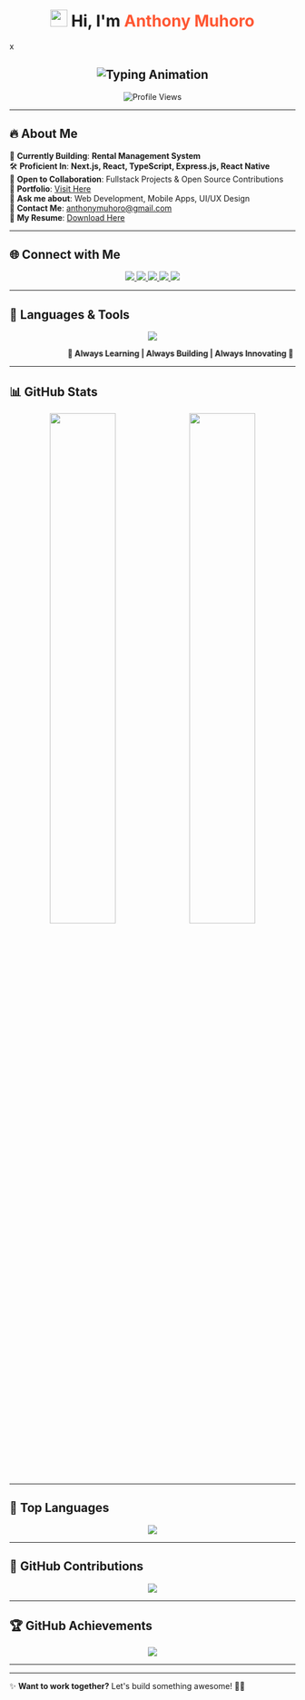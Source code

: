 <h1 align="center">
  <img src="https://raw.githubusercontent.com/aemmadi/aemmadi/master/wave.gif" width="30px"> 
  Hi, I'm <span style="color:#ff5733">Anthony Muhoro</span>
</h1>
x
<h2 align="center">
  <img src="https://readme-typing-svg.herokuapp.com?font=Fira+Code&pause=2000&color=F75C7E&width=600&lines=Fullstack+Developer+|+React+|+Next.js;Web+%26+Mobile+Solutions+Architect;Passionate+about+Tech+%26+Innovation" alt="Typing Animation" />
</h2>


<p align="center">
  <img src="https://komarev.com/ghpvc/?username=anthony-muhoro&label=Profile%20views&color=0e75b6&style=flat" alt="Profile Views" />
</p>

---

## 🔥 About Me  

🎯 **Currently Building**: **Rental Management System**  
🛠️ **Proficient In**: **Next.js, React, TypeScript, Express.js, React Native**  
🤝 **Open to Collaboration**: Fullstack Projects & Open Source Contributions  
🌟 **Portfolio**: [Visit Here](https://muhoroanthony.onrender.com)  
💬 **Ask me about**: Web Development, Mobile Apps, UI/UX Design  
📧 **Contact Me**: [anthonymuhoro@gmail.com](mailto:anthonymuhoro@gmail.com)  
📄 **My Resume**: [Download Here](https://muhoroanthony.onrender.com/mycv.rtf)  

---

## 🌐 Connect with Me  

<p align="center">
  <a href="https://twitter.com/" target="_blank">
    <img src="https://img.shields.io/badge/Twitter-1DA1F2?style=for-the-badge&logo=twitter&logoColor=white" />
  </a>
  <a href="https://linkedin.com/in/anthony-muhoro" target="_blank">
    <img src="https://img.shields.io/badge/LinkedIn-0077B5?style=for-the-badge&logo=linkedin&logoColor=white" />
  </a>
  <a href="https://dev.to/anthonymuhoro" target="_blank">
    <img src="https://img.shields.io/badge/Dev.to-0A0A0A?style=for-the-badge&logo=dev.to&logoColor=white" />
  </a>
  <a href="https://hashnode.com/@anthonymuhoro" target="_blank">
    <img src="https://img.shields.io/badge/Hashnode-2962FF?style=for-the-badge&logo=hashnode&logoColor=white" />
  </a>
  <a href="https://medium.com/@anthonymuhoro" target="_blank">
    <img src="https://img.shields.io/badge/Medium-12100E?style=for-the-badge&logo=medium&logoColor=white" />
  </a>
</p>

---

## 🚀 Languages & Tools  

<p align="center">
  <img src="https://skillicons.dev/icons?i=react,nextjs,typescript,nodejs,express,mongodb,postgresql,mysql,firebase,git,figma,tailwind" />
</p>

<marquee scrollamount="6" behavior="alternate">
  <b>🚀 Always Learning | Always Building | Always Innovating 🚀</b>
</marquee>

---

## 📊 GitHub Stats  

<div align="center">
  <img src="https://github-readme-stats.vercel.app/api?username=anthony-muhoro&show_icons=true&theme=radical" width="48%" />
  <img src="https://github-readme-streak-stats.herokuapp.com/?user=anthony-muhoro&theme=radical" width="48%" />
</div>

---

## 🎯 Top Languages  

<div align="center">
  <img src="https://github-readme-stats.vercel.app/api/top-langs/?username=anthony-muhoro&layout=compact&theme=radical" />
</div>

---

## 🚀 GitHub Contributions  

<p align="center">
  <img src="https://github-readme-activity-graph.vercel.app/graph?username=anthony-muhoro&theme=react-dark" />
</p>

---

## 🏆 GitHub Achievements  

<p align="center">
  <img src="https://github-profile-trophy.vercel.app/?username=anthony-muhoro&theme=radical&column=7" />
</p>

---



---

✨ **Want to work together?** Let's build something awesome! 🚀🔥  
